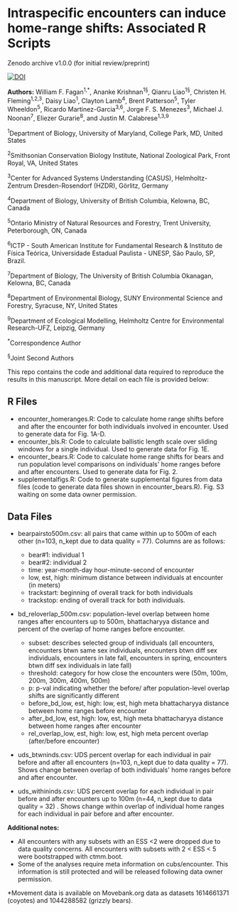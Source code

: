 # Intraspecific encounters can induce home-range shifts: Associated R Scripts

Zenodo archive v1.0.0 (for initial review/preprint)

[![DOI](https://zenodo.org/badge/586006515.svg)](https://zenodo.org/badge/latestdoi/586006515)

<b>Authors:</b> William F. Fagan<sup>1,*</sup>, Ananke Krishnan<sup>1§</sup>, Qianru Liao<sup>1§</sup>, Christen H. Fleming<sup>1,2,3</sup>, Daisy Liao<sup>1</sup>, Clayton Lamb<sup>4</sup>, Brent Patterson<sup>5</sup>, Tyler Wheeldon<sup>5</sup>, Ricardo Martinez-Garcia<sup>3,6</sup>, Jorge F. S. Menezes<sup>3</sup>, Michael J. Noonan<sup>7</sup>, Eliezer Gurarie<sup>8</sup>, and Justin M. Calabrese<sup>1,3,9</sup>

<sup>1</sup>Department of Biology, University of Maryland, College Park, MD, United States

<sup>2</sup>Smithsonian Conservation Biology Institute, National Zoological Park, Front Royal, VA, United States 

<sup>3</sup>Center for Advanced Systems Understanding (CASUS), Helmholtz-Zentrum Dresden-Rosendorf (HZDR), Görlitz, Germany

<sup>4</sup>Department of Biology, University of British Columbia, Kelowna, BC, Canada

<sup>5</sup>Ontario Ministry of Natural Resources and Forestry, Trent University, Peterborough, ON, Canada

<sup>6</sup>ICTP - South American Institute for Fundamental Research & Instituto de Física Teórica, Universidade Estadual Paulista - UNESP, São Paulo, SP, Brazil.

<sup>7</sup>Department of Biology, The University of British Columbia Okanagan, Kelowna, BC, Canada

<sup>8</sup>Department of Environmental Biology, SUNY Environmental Science and Forestry, Syracuse, NY, United States

<sup>9</sup>Department of Ecological Modelling, Helmholtz Centre for Environmental Research-UFZ, Leipzig, Germany


<sup>*</sup>Correspondence Author

<sup>§</sup>Joint Second Authors

This repo contains the code and additional data required to reproduce the results in this manuscript. More detail on each file is provided below:

## R Files
- encounter_homeranges.R: Code to calculate home range shifts before and after the encounter for both individuals involved in encounter. Used to generate data for Fig. 1A-D.
- encounter_bls.R: Code to calculate ballistic length scale over sliding windows for a single individual. Used to generate data for Fig. 1E.
- encounter_bears.R: Code to calculate home range shifts for bears and run population level comparisons on individuals' home ranges before and after encounters. Used to generate data for Fig. 2.
- supplementalfigs.R: Code to generate supplemental figures from data files (code to generate data files shown in encounter_bears.R). Fig. S3 waiting on some data owner permission.

## Data Files
- bearpairsto500m.csv: all pairs that came within up to 500m of each other (n=103, n_kept due to data quality = 77).
Columns are as follows:
  - bear#1: individual 1
  - bear#2: individual 2
  - time: year-month-day hour-minute-second of encounter
  - low, est, high: minimum distance between individuals at encounter (in meters) 
  - trackstart: beginning of overall track for both individuals
  - trackstop: ending of overall track for both individuals.

- bd_reloverlap_500m.csv: population-level overlap between home ranges after encounters up to 500m, bhattacharyya distance and percent of the overlap of home ranges before encounter. 
  - subset: describes selected group of individuals (all encounters, encounters btwn same sex individuals, encounters btwn diff sex individuals, encounters in late fall, encounters in spring, encounters btwn diff sex individuals in late fall)
  - threshold: category for how close the encounters were (50m, 100m, 200m, 300m, 400m, 500m)
  - p: p-val indicating whether the before/ after population-level overlap shifts are significantly different
  - before_bd_low, est, high: low, est, high meta bhattacharyya distance between home ranges before encounter
  - after_bd_low, est, high: low, est, high meta bhattacharyya distance between home ranges after encounter
  - rel_overlap_low, est, high: low, est, high meta percent overlap (after/before encounter)
- uds_btwninds.csv: UDS percent overlap for each individual in pair before and after all encounters (n=103, n_kept due to data quality = 77). Shows change between overlap of both individuals' home ranges before and after encounter. 
- uds_withininds.csv: UDS percent overlap for each individual in pair before and after encounters up to 100m (n=44, n_kept due to data quality = 32) . Shows change within overlap of individual home ranges for each individual in pair before and after encounter.

**Additional notes:** 
- All encounters with any subsets with an ESS <2 were dropped due to data quality concerns. All encounters with subsets with 2 < ESS < 5 were bootstrapped with ctmm.boot. 
- Some of the analyses require meta information on cubs/encounter. This information is still protected and will be released following data owner permission.

  
*Movement data is available on Movebank.org data as datasets 1614661371 (coyotes) and 1044288582 (grizzly bears).

      